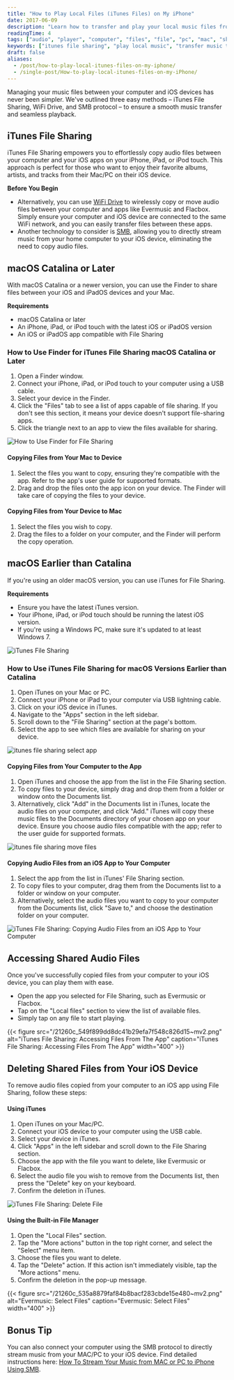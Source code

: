 ```yaml
---
title: "How to Play Local Files (iTunes Files) on My iPhone"
date: 2017-06-09
description: "Learn how to transfer and play your local music files from your computer to iPhone using iTunes File Sharing, WiFi Drive, or SMB."
readingTime: 4
tags: ["audio", "player", "computer", "files", "file", "pc", "mac", "sharing", "iPhone", "local", "usb", "transfer", "import", "FLAC", "cable", "itunes", "move", "copy", "finder", "iTunes", "FileSharing", "MP3"]
keywords: ["itunes file sharing", "play local music", "transfer music to iphone", "copy files to ios", "mac to iphone audio", "local files on iphone", "evermusic", "flacbox", "music player", "file sharing", "wifi drive", "smb music streaming", "iphone music app", "import music to ios"]
draft: false
aliases:
  - /post/how-to-play-local-itunes-files-on-my-iphone/
  - /single-post/How-to-play-local-itunes-files-on-my-iPhone/
---
```


Managing your music files between your computer and iOS devices has never been simpler. We've outlined three easy methods – iTunes File Sharing, WiFi Drive, and SMB protocol – to ensure a smooth music transfer and seamless playback.

## iTunes File Sharing

iTunes File Sharing empowers you to effortlessly copy audio files between your computer and your iOS apps on your iPhone, iPad, or iPod touch. This approach is perfect for those who want to enjoy their favorite albums, artists, and tracks from their Mac/PC on their iOS device.

**Before You Begin**

- Alternatively, you can use [WiFi Drive](/docs/howto/how-to-transfer-music-from-computer-to-iphone-without-itunes) to wirelessly copy or move audio files between your computer and apps like Evermusic and Flacbox. Simply ensure your computer and iOS device are connected to the same WiFi network, and you can easily transfer files between these apps.
- Another technology to consider is [SMB](/docs/howto/stream-your-music-from-mac-or-pc-to-iphone-using-smb/), allowing you to directly stream music from your home computer to your iOS device, eliminating the need to copy audio files.

## macOS Catalina or Later

With macOS Catalina or a newer version, you can use the Finder to share files between your iOS and iPadOS devices and your Mac.

**Requirements**  

- macOS Catalina or later
- An iPhone, iPad, or iPod touch with the latest iOS or iPadOS version
- An iOS or iPadOS app compatible with File Sharing

### How to Use Finder for iTunes File Sharing macOS Catalina or Later

1. Open a Finder window.
2. Connect your iPhone, iPad, or iPod touch to your computer using a USB cable.
3. Select your device in the Finder.
4. Click the "Files" tab to see a list of apps capable of file sharing. If you don't see this section, it means your device doesn't support file-sharing apps.
5. Click the triangle next to an app to view the files available for sharing.

![How to Use Finder for File Sharing](21260c_ff2f6bb6f8674f598e0697e64594f707~mv2.png)

#### Copying Files from Your Mac to Device

1. Select the files you want to copy, ensuring they're compatible with the app. Refer to the app's user guide for supported formats.
2. Drag and drop the files onto the app icon on your device. The Finder will take care of copying the files to your device.

#### Copying Files from Your Device to Mac

1. Select the files you wish to copy.
2. Drag the files to a folder on your computer, and the Finder will perform the copy operation.

## macOS Earlier than Catalina

If you're using an older macOS version, you can use iTunes for File Sharing.

**Requirements**  

- Ensure you have the latest iTunes version.
- Your iPhone, iPad, or iPod touch should be running the latest iOS version.
- If you're using a Windows PC, make sure it's updated to at least Windows 7.

![iTunes File Sharing](21260c_deca296b9fe34c50bec8717646da7b34~mv2.png)

### How to Use iTunes File Sharing for macOS Versions Earlier than Catalina 

1. Open iTunes on your Mac or PC.
2. Connect your iPhone or iPad to your computer via USB lightning cable.
3. Click on your iOS device in iTunes.
4. Navigate to the "Apps" section in the left sidebar.
5. Scroll down to the "File Sharing" section at the page's bottom.
6. Select the app to see which files are available for sharing on your device.

![itunes file sharing select app](21260c_5af90f153a0949e9914130b7c7c8fccc~mv2.png)

#### Copying Files from Your Computer to the App   

1. Open iTunes and choose the app from the list in the File Sharing section.
2. To copy files to your device, simply drag and drop them from a folder or window onto the Documents list.
3. Alternatively, click "Add" in the Documents list in iTunes, locate the audio files on your computer, and click "Add." iTunes will copy these music files to the Documents directory of your chosen app on your device. Ensure you choose audio files compatible with the app; refer to the user guide for supported formats.

![itunes file sharing move files](21260c_3c8f3a4e03c8475ab183e33ff4c964ea~mv2.png)

#### Copying Audio Files from an iOS App to Your Computer   

1. Select the app from the list in iTunes' File Sharing section.
2. To copy files to your computer, drag them from the Documents list to a folder or window on your computer.
3. Alternatively, select the audio files you want to copy to your computer from the Documents list, click "Save to," and choose the destination folder on your computer.

![iTunes File Sharing: Copying Audio Files from an iOS App to Your Computer](21260c_18c02708dcc542489c2ec68842bc925b~mv2.png)

## Accessing Shared Audio Files   

Once you've successfully copied files from your computer to your iOS device, you can play them with ease.

- Open the app you selected for File Sharing, such as Evermusic or Flacbox.
- Tap on the "Local files" section to view the list of available files.
- Simply tap on any file to start playing.

{{< figure src="/21260c_549f899dd8dc41b29efa7f548c826d15~mv2.png" alt="iTunes File Sharing: Accessing Files From The App" caption="iTunes File Sharing: Accessing Files From The App" width="400" >}}

## Deleting Shared Files from Your iOS Device   

To remove audio files copied from your computer to an iOS app using File Sharing, follow these steps:

#### Using iTunes  

1. Open iTunes on your Mac/PC.
2. Connect your iOS device to your computer using the USB cable.
3. Select your device in iTunes.
4. Click "Apps" in the left sidebar and scroll down to the File Sharing section.
5. Choose the app with the file you want to delete, like Evermusic or Flacbox.
6. Select the audio file you wish to remove from the Documents list, then press the "Delete" key on your keyboard.
7. Confirm the deletion in iTunes.

![iTunes File Sharing: Delete File](21260c_1c6199eeac94435fa557b688c75c2fcd~mv2.png)

#### Using the Built-in File Manager  

1. Open the "Local Files" section.
2. Tap the "More actions" button in the top right corner, and select the "Select" menu item.
3. Choose the files you want to delete.
4. Tap the "Delete" action. If this action isn't immediately visible, tap the "More actions" menu.
5. Confirm the deletion in the pop-up message.

{{< figure src="/21260c_535a8879faf84b8bacf283cbde15e480~mv2.png" alt="Evermusic: Select Files" caption="Evermusic: Select Files" width="400" >}}

## Bonus Tip   

You can also connect your computer using the SMB protocol to directly stream music from your MAC/PC to your iOS device. Find detailed instructions here: [How To Stream Your Music from MAC or PC to iPhone Using SMB](/docs/howto/stream-your-music-from-mac-or-pc-to-iphone-using-smb/).
